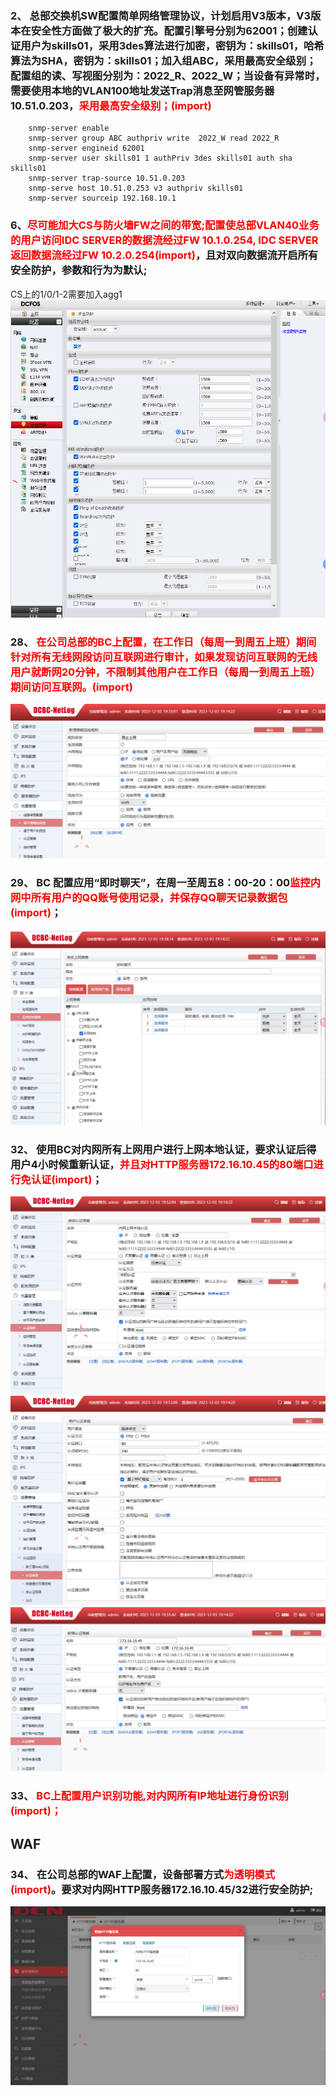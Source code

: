 ### 2、  总部交换机SW配置简单网络管理协议，计划启用V3版本，V3版本在安全性方面做了极大的扩充。配置引擎号分别为62001；创建认证用户为skills01，采用3des算法进行加密，密钥为：skills01，哈希算法为SHA，密钥为：skills01；加入组ABC，采用最高安全级别；配置组的读、写视图分别为：2022_R、2022_W；当设备有异常时，需要使用本地的VLAN100地址发送Trap消息至网管服务器10.51.0.203，<font color=red>采用最高安全级别；(import)</font>
```shell
	snmp-server enable
	snmp-server group ABC authpriv write  2022_W read 2022_R
	snmp-server engineid 62001
	snmp-server user skills01 1 authPriv 3des skills01 auth sha skills01
	snmp-server trap-source 10.51.0.203
	snmp-serve host 10.51.0.253 v3 authpriv skills01
	snmp-server sourceip 192.168.10.1
```

### 6、<font color=red>尽可能加大CS与防火墙FW之间的带宽;配置使总部VLAN40业务的用户访问IDC SERVER的数据流经过FW 10.1.0.254, IDC SERVER返回数据流经过FW 10.2.0.254(import)</font>，且对双向数据流开启所有安全防护，参数和行为为默认;
CS上的1/0/1-2需要加入agg1
![](/image/信息安全/2023国赛/Pasted%20image%2020231203122209.png)

### 28、 <font color=red>在公司总部的BC上配置，在工作日（每周一到周五上班）期间针对所有无线网段访问互联网进行审计，如果发现访问互联网的无线用户就断网20分钟，不限制其他用户在工作日（每周一到周五上班）期间访问互联网。(import)</font >
![](/image/信息安全/2023国赛/Pasted%20image%2020231203192810.png)

### 29、 BC 配置应用“即时聊天”，在周一至周五8：00-20：00<font color=red>监控内网中所有用户的QQ账号使用记录，并保存QQ聊天记录数据包(import)</font >；
![](/image/信息安全/2023国赛/Pasted%20image%2020231203193347.png)

### 32、 使用BC对内网所有上网用户进行上网本地认证，要求认证后得用户4小时候重新认证，<font color=red>并且对HTTP服务器172.16.10.45的80端口进行免认证(import)</font >；
![](/image/信息安全/2023国赛/Pasted%20image%2020231203194716.png)
![](/image/信息安全/2023国赛/Pasted%20image%2020231203194820.png)
![](/image/信息安全/2023国赛/Pasted%20image%2020231203195049.png)
### 33、 <font color=red>BC上配置用户识别功能,对内网所有IP地址进行身份识别(import)；</font>
## WAF
### 34、 在公司总部的WAF上配置，设备部署方式<font color=red>为透明模式(import)</font >。要求对内网HTTP服务器172.16.10.45/32进行安全防护;
![](/image/信息安全/2023国赛/Pasted%20image%2020231203200841.png)
